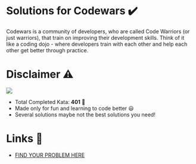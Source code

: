 # Solutions for Codewars ✔️
Codewars is a community of developers, who are called Code Warriors (or just warriors), that train on improving their development skills. Think of it like a coding dojo - where developers train with each other and help each other get better through practice.

# Disclaimer ⚠️
<img src="https://www.codewars.com/users/voltgizerz/badges/large"><br>
- Total Completed Kata: <b>401</b> 🔨
- Made only for fun and learning to code better 😃
- Several solutions maybe not the best solutions you need! 

# Links 🧐
- [FIND YOUR PROBLEM HERE](https://github.com/voltgizerz/leetcode-answers/find/master) 



